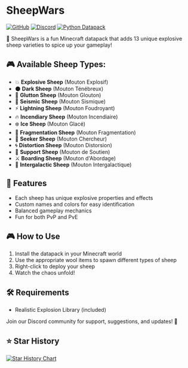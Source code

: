 
# SheepWars
[![GitHub](https://img.shields.io/github/v/release/Stoupy51/SheepWars?logo=github&label=GitHub)](https://github.com/Stoupy51/SheepWars/releases/latest)
[![Discord](https://img.shields.io/discord/1216400498488377467?label=Discord&logo=discord)](https://discord.gg/anxzu6rA9F)
[![Python Datapack](https://img.shields.io/github/v/release/Stoupy51/python_datapack?logo=github&label=Python%20Datapack)](https://github.com/Stoupy51/PythonDatapackTemplate)

🐑 SheepWars is a fun Minecraft datapack that adds 13 unique explosive sheep varieties to spice up your gameplay!

## 🎮 Available Sheep Types:
- 💥 **Explosive Sheep** (Mouton Explosif)
- 🌑 **Dark Sheep** (Mouton Ténébreux)
- 🍖 **Glutton Sheep** (Mouton Glouton)
- 🌋 **Seismic Sheep** (Mouton Sismique)
- ⚡ **Lightning Sheep** (Mouton Foudroyant)
- 🔥 **Incendiary Sheep** (Mouton Incendiaire)
- ❄️ **Ice Sheep** (Mouton Glacé)
- 💫 **Fragmentation Sheep** (Mouton Fragmentation)
- 🎯 **Seeker Sheep** (Mouton Chercheur)
- 🌀 **Distortion Sheep** (Mouton Distorsion)
- 💝 **Support Sheep** (Mouton de Soutien)
- ⚔️ **Boarding Sheep** (Mouton d'Abordage)
- 🌌 **Intergalactic Sheep** (Mouton Intergalactique)


## 🎯 Features
- Each sheep has unique explosive properties and effects
- Custom names and colors for easy identification
- Balanced gameplay mechanics
- Fun for both PvP and PvE


## 🎮 How to Use
1. Install the datapack in your Minecraft world
2. Use the appropriate wool items to spawn different types of sheep
3. Right-click to deploy your sheep
4. Watch the chaos unfold!


## 🛠️ Requirements
- Realistic Explosion Library (included)

Join our Discord community for support, suggestions, and updates! 🎉

## ⭐ Star History

<a href="https://star-history.com/#Stoupy51/SheepWars&Date">
 <picture>
   <source media="(prefers-color-scheme: dark)" srcset="https://api.star-history.com/svg?repos=Stoupy51/SheepWars&type=Date&theme=dark" />
   <source media="(prefers-color-scheme: light)" srcset="https://api.star-history.com/svg?repos=Stoupy51/SheepWars&type=Date" />
   <img alt="Star History Chart" src="https://api.star-history.com/svg?repos=Stoupy51/SheepWars&type=Date" />
 </picture>
</a>

